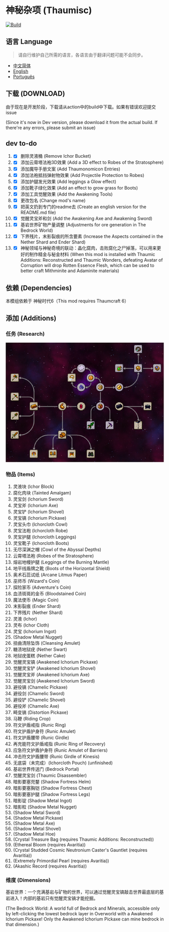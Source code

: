 # 神秘杂项 (Thaumisc)

 [![Build](https://github.com/KELETU66666/keletupack/actions/workflows/main.yml/badge.svg?branch=backport)](https://github.com/KELETU66666/keletupack/actions/workflows/main.yml)

## 语言 Language
> 请自行维护自己所需的语言，各语言由于翻译问题可能不会同步。

- [中文简体](./README.md)
- [English](./doc/en_us/README.md)
- [Português](./doc/pt_br/README.md)

## 下载 (DOWNLOAD)
由于现在是开发阶段，下载请从action中的build中下载。如果有错误欢迎提交issue

(Since it's now in Dev version, please download it from the actual build. If there're any errors, please submit an issue)

## dev to-do

1. - [x] 删除灵液桶 (Remove Ichor Bucket)
2. - [x] 添加云霄塔法袍3D效果 (Add a 3D effect to Robes of the Stratosphere)
3. - [x] 添加魔导手册文案 (Add Thaumonomicon Entries)
4. - [x] 添加法袍抵挡弹射物效果 (Add Projectile Protection to Robes)
5. - [x] 添加护腿发光效果 (Add leggings a Glow effect)
6. - [x] 添加靴子绿化效果 (Add an effect to grow grass for Boots)
7. - [x] 添加工具觉醒效果 (Add the Awakening Tools)
8. - [x] 更改包名 (Change mod's name)
9. - [x] 把英文扔到专门的readme去 (Create an english version for the README.md file)
10. - [x] 觉醒灵宝斧和剑 (Add the Awakening Axe and Awakening Sword)
11. - [x] 基岩世界矿物产量调整 (Adjustments for ore generation in The Bedrock World)
12. - [x] 下界残片，末影裂痕的所含要素 (Increase the Aspects contained in the Nether Shard and Ender Shard)
13. - [x] 神秘领域与神秘奇境的联动：晶化腐肉，击败腐化之尸掉落，可以用来更好的制作精金与秘金材料 (When this mod is installed with Thaumic Additions: Reconstructed and Thaumic Wonders, defeating Avatar of Corruption will drop Rotten Essence Flesh, which can be used to better craft Mithminite and Adaminite materials)

## 依赖 (Dependencies)

本模组依赖于 神秘时代6（This mod requires Thaumcraft 6）

## 添加 (Additions)

### 任务 (Research)

![添加的任务](./doc/zh_cn/image/研究.png)

### 物品 (Items)

01. 灵液块 (Ichor Block)
02. 腐化肉块 (Tainted Amalgam)
03. 灵宝剑 (Ichorium Sword)
04. 灵宝斧 (Ichorium Axe)
05. 灵宝铲 (Ichorium Shovel)
06. 灵宝镐 (Ichorium Pickaxe)
07. 灵宝头巾 (Ichorcloth Cowl)
08. 灵宝法袍 (Ichorcloth Robe)
09. 灵宝护腿 (Ichorcloth Leggings)
10. 灵宝靴子 (Ichorcloth Boots)
11. 无尽深渊之帽 (Cowl of the Abyssal Depths)
12. 云霄塔法袍 (Robes of the Stratosphere)
13. 熔岩地幔护腿 (Leggings of the Burning Mantle)
14. 地平线盾牌之靴 (Boots of the Horizontal Shield)
15. 奥术石蕊试纸 (Arcane Litmus Paper)
16. 巫师币 (Wizard's Coin)
17. 探险家币 (Adventure's Coin)
18. 血渍斑斑的金币 (Bloodstained Coin)
19. 魔法使币 (Magic Coin)
20. 末影裂痕 (Ender Shard)
21. 下界残片 (Nether Shard)
22. 灵液 (Ichor)
23. 灵布 (Ichor Cloth)
24. 灵宝 (Ichorium Ingot)
25. (Shadow Metal Nugget)
26. 扭曲清除坠饰 (Cleansing Amulet)
27. 糖渍地狱疣 (Nether Swart)
28. 地狱疣蛋糕 (Nether Cake)
29. 觉醒灵宝镐 (Awakened Ichorium Pickaxe)
30. 觉醒灵宝铲 (Awakened Ichorium Shovel)
31. 觉醒灵宝斧 (Awakened Ichorium Axe)
32. 觉醒灵宝剑 (Awakened Ichorium Sword)
33. 避役镐 (Chamelic Pickaxe)
34. 避役剑 (Chamelic Sword)
35. 避役铲 (Chamelic Shovel)
36. 避役斧 (Chamelic Axe)
37. 畸变镐 (Distortion Pickaxe)
38. 马鞭 (Riding Crop)
39. 符文护盾戒指 (Runic Ring)
40. 符文护盾护身符 (Runic Amulet)
41. 符文护盾腰带 (Runic Girdle)
42. 再充能符文护盾戒指 (Runic Ring of Recovery)
43. 应急符文护盾护身符 (Runic Amulet of Barriers)
44. 冲击符文护盾腰带 (Runic Girdle of Kinesis)
45. 无底袋（未完成）(Ichorcloth Pouch) (unfinished)
46. 基岩世界传送门 (Bedrock Portal)
47. 觉醒灵宝剑 (Thaumic Disassembler)
48. 暗影要塞兜鍪 (Shadow Fortress Helm)
49. 暗影要塞胸铠 (Shadow Fortress Chest)
50. 暗影要塞护腿 (Shadow Fortress Legs)
51. 暗影锭 (Shadow Metal Ingot)
52. 暗影粒 (Shadow Metal Nugget)
53. (Shadow Metal Sword)
54. (Shadow Metal Pickaxe)
55. (Shadow Metal Axe)
56. (Shadow Metal Shovel)
57. (Shadow Metal Hoe)
58. (Crystal Treasure Bag (requires Thaumic Additions: Reconstructed))
59. (Ethereal Bloom (requires Avaritia))
60. (Crystal Studded Cosmic Neutronium Caster's Gauntlet (requires Avaritia))
61. (Extremely Primordial Pearl (requires Avaritia))
62. (Akashic Record (requires Avaritia))

### 维度 (Dimensions)

基岩世界：一个充满基岩与矿物的世界，可以通过觉醒灵宝镐敲击世界最底层的基岩进入！内部的基岩只有觉醒灵宝镐才能挖掘。

(The Bedrock World: A world full of Bedrock and Minerals, accessible only by left-clicking the lowest bedrock layer in Overworld with a Awakened Ichorium Pickaxe! Only the Awakened Ichorium Pickaxe can mine bedrock in that dimension.)
